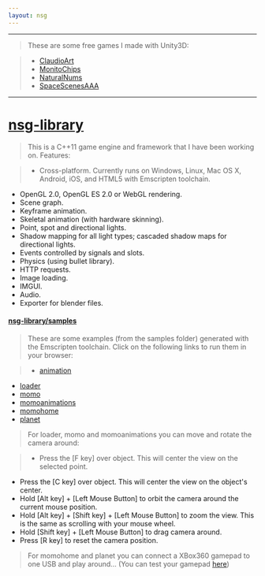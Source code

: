 ```yaml
---
layout: nsg
---
```


***

>These are some free games I made with Unity3D:

>- [ClaudioArt](http://woodjazz.github.io/ClaudioArt/)
>- [MonitoChips](http://woodjazz.github.io/MonitoChips/)
>- [NaturalNums](http://woodjazz.github.io/NaturalNums/)
>- [SpaceScenesAAA](http://woodjazz.github.io/SpaceScenesAAA/)

***

# <ins>**[nsg-library](https://github.com/woodjazz/nsg-library)**</ins>


 >This is a C++11 game engine and framework that I have been working on. Features:

>- Cross-platform. Currently runs on Windows, Linux, Mac OS X, Android, iOS, and HTML5 with Emscripten toolchain.
- OpenGL 2.0, OpenGL ES 2.0 or WebGL rendering.
- Scene graph.
- Keyframe animation.
- Skeletal animation (with hardware skinning).
- Point, spot and directional lights.
- Shadow mapping for all light types; cascaded shadow maps for directional lights.
- Events controlled by signals and slots.
- Physics (using bullet library).
- HTTP requests.
- Image loading.
- IMGUI.
- Audio.
- Exporter for blender files.

#### [nsg-library/samples](https://github.com/woodjazz/nsg-library)

>These are some examples (from the samples folder) generated with the Emscripten toolchain.
Click on the following links to run them in your browser:

>- [animation](/samples/animation/animation.html)
- [loader](/samples/loader/loader.html)
- [momo](/samples/momo/momo.html)
- [momoanimations](/samples/momoanimations/momoanimations.html)
- [momohome](/samples/momohome/momohome.html)
- [planet](/samples/planet/planet.html)

>For loader, momo and momoanimations you can move and rotate the camera around:

>- Press the [F key] over object. This will center the view on the selected point.
- Press the [C key] over object. This will center the view on the object's center.
- Hold [Alt key] + [Left Mouse Button] to orbit the camera around the current mouse position.
- Hold [Alt key] + [Shift key] + [Left Mouse Button] to zoom the view. This is the same as scrolling with your mouse wheel.
- Hold [Shift key] + [Left Mouse Button] to drag camera around.
- Press [R key] to reset the camera position.

>For momohome and planet you can connect a XBox360 gamepad to one USB and play around... (You can test your gamepad [here](http://html5gamepad.com/))
